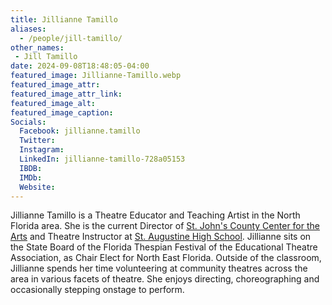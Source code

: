 ```yaml
---
title: Jillianne Tamillo
aliases: 
  - /people/jill-tamillo/
other_names: 
 - Jill Tamillo
date: 2024-09-08T18:48:05-04:00
featured_image: Jillianne-Tamillo.webp
featured_image_attr: 
featured_image_attr_link: 
featured_image_alt: 
featured_image_caption: 
Socials:
  Facebook: jillianne.tamillo
  Twitter: 
  Instagram: 
  LinkedIn: jillianne-tamillo-728a05153
  IBDB: 
  IMDb:
  Website: 
---
```

Jillianne Tamillo is a Theatre Educator and Teaching Artist in the North Florida area. She is the current Director of [St. John's County Center for the Arts](https://www.sjcca.org/) and Theatre Instructor at [St. Augustine High School](https://www-sahs.stjohns.k12.fl.us/). Jillianne sits on the State Board of the Florida Thespian Festival of the Educational Theatre Association, as Chair Elect for North East Florida. Outside of the classroom, Jillianne spends her time volunteering at community theatres across the area in various facets of theatre. She enjoys directing, choreographing and occasionally stepping onstage to perform.